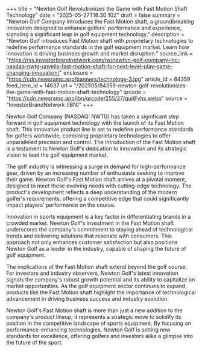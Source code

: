 +++
title = "Newton Golf Revolutionizes the Game with Fast Motion Shaft Technology"
date = "2025-05-27T18:30:10Z"
draft = false
summary = "Newton Golf Company introduces the Fast Motion shaft, a groundbreaking innovation designed to enhance golfers' performance and experience, signaling a significant leap in golf equipment technology."
description = "Newton Golf introduces Fast Motion shaft with proprietary technologies to redefine performance standards in the golf equipment market. Learn how innovation is driving business growth and market disruption."
source_link = "https://rss.investorbrandnetwork.com/iw/newton-golf-company-inc-nasdaq-nwtg-unveils-fast-motion-shaft-for-next-level-play-game-changing-innovation/"
enclosure = "https://cdn.newsramp.app/banners/technology-3.jpg"
article_id = 84359
feed_item_id = 14637
url = "/202505/84359-newton-golf-revolutionizes-the-game-with-fast-motion-shaft-technology"
qrcode = "https://cdn.newsramp.app/ibn/qrcode/255/27/quitFvhx.webp"
source = "InvestorBrandNetwork (IBN)"
+++

<p>Newton Golf Company (NASDAQ: NWTG) has taken a significant step forward in golf equipment technology with the launch of its Fast Motion shaft. This innovative product line is set to redefine performance standards for golfers worldwide, combining proprietary technologies to offer unparalleled precision and control. The introduction of the Fast Motion shaft is a testament to Newton Golf's dedication to innovation and its strategic vision to lead the golf equipment market.</p><p>The golf industry is witnessing a surge in demand for high-performance gear, driven by an increasing number of enthusiasts seeking to improve their game. Newton Golf's Fast Motion shaft arrives at a pivotal moment, designed to meet these evolving needs with cutting-edge technology. The product's development reflects a deep understanding of the modern golfer's requirements, offering a competitive edge that could significantly impact players' performance on the course.</p><p>Innovation in sports equipment is a key factor in differentiating brands in a crowded market. Newton Golf's investment in the Fast Motion shaft underscores the company's commitment to staying ahead of technological trends and delivering solutions that resonate with consumers. This approach not only enhances customer satisfaction but also positions Newton Golf as a leader in the industry, capable of shaping the future of golf equipment.</p><p>The implications of the Fast Motion shaft extend beyond the golf course. For investors and industry observers, Newton Golf's latest innovation signals the company's robust growth potential and its ability to capitalize on market opportunities. As the golf equipment sector continues to expand, products like the Fast Motion shaft highlight the importance of technological advancement in driving business success and industry evolution.</p><p>Newton Golf's Fast Motion shaft is more than just a new addition to the company's product lineup; it represents a strategic move to solidify its position in the competitive landscape of sports equipment. By focusing on performance-enhancing technologies, Newton Golf is setting new standards for excellence, offering golfers and investors alike a glimpse into the future of the sport.</p>